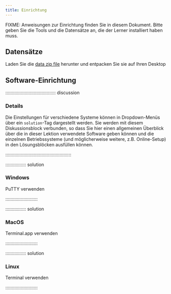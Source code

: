 ```yaml
---
title: Einrichtung
---
```



FIXME: Anweisungen zur Einrichtung finden Sie in diesem Dokument. Bitte geben Sie die Tools und die Datensätze an, die der Lerner installiert haben muss.

## Datensätze

<!--
FIXME: place any data you want learners to use in `episodes/data` and then use
       a relative link ( [data zip file](data/lesson-data.zip) ) to provide a
       link to it, replacing the example.com link.
-->
Laden Sie die [data zip file](https://example.com/FIXME) herunter und entpacken Sie sie auf Ihren Desktop

## Software-Einrichtung

::::::::::::::::::::::::::::::::::::::: discussion

### Details

Die Einstellungen für verschiedene Systeme können in Dropdown-Menüs über ein `solution`-Tag dargestellt werden. Sie werden mit diesem Diskussionsblock verbunden, so dass Sie hier einen allgemeinen Überblick über die in dieser Lektion verwendete Software geben können und die einzelnen Betriebssysteme (und möglicherweise weitere, z.B. Online-Setup) in den Lösungsblöcken ausfüllen können.

:::::::::::::::::::::::::::::::::::::::::::::::::::

:::::::::::::::: solution

### Windows

PuTTY verwenden

:::::::::::::::::::::::::

:::::::::::::::: solution

### MacOS

Terminal.app verwenden

:::::::::::::::::::::::::


:::::::::::::::: solution

### Linux

Terminal verwenden

:::::::::::::::::::::::::


